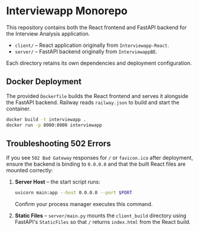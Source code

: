 # Interviewapp Monorepo

This repository contains both the React frontend and FastAPI backend for the Interview Analysis application.

- `client/` – React application originally from `Interviewapp-React`.
- `server/` – FastAPI backend originally from `InterviewappBE`.

Each directory retains its own dependencies and deployment configuration.

## Docker Deployment

The provided `Dockerfile` builds the React frontend and serves it alongside the
FastAPI backend. Railway reads `railway.json` to build and start the container.

```bash
docker build -t interviewapp .
docker run -p 8000:8000 interviewapp
```

## Troubleshooting 502 Errors

If you see `502 Bad Gateway` responses for `/` or `favicon.ico` after deployment,
ensure the backend is binding to `0.0.0.0` and that the built React files are
mounted correctly:

1. **Server Host** – the start script runs:

   ```bash
   uvicorn main:app --host 0.0.0.0 --port $PORT
   ```

   Confirm your process manager executes this command.

2. **Static Files** – `server/main.py` mounts the `client_build` directory using
   FastAPI's `StaticFiles` so that `/` returns `index.html` from the React build.
